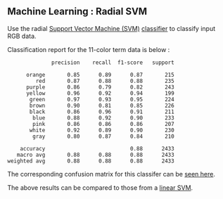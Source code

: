 
## Machine Learning : Radial SVM

Use the radial [Support Vector Machine (SVM)](https://scikit-learn.org/stable/modules/svm.html) [classifier](https://scikit-learn.org/stable/auto_examples/svm/plot_rbf_parameters.html) to classify input RGB data.

Classification report for the 11-color term data is below :

```
              precision    recall  f1-score   support

      orange       0.85      0.89      0.87       215
         red       0.87      0.88      0.88       235
      purple       0.86      0.79      0.82       243
      yellow       0.96      0.92      0.94       199
       green       0.97      0.93      0.95       224
       brown       0.90      0.81      0.85       226
       black       0.86      0.96      0.91       211
        blue       0.88      0.92      0.90       233
        pink       0.86      0.86      0.86       207
       white       0.92      0.89      0.90       230
        gray       0.80      0.87      0.84       210

    accuracy                           0.88      2433
   macro avg       0.88      0.88      0.88      2433
weighted avg       0.88      0.88      0.88      2433
```

The corresponding confusion matrix for this classifer can be [seen here](https://github.com/NMoroney/MachineLearningColor/tree/main/src/mlc_confusion_matrix).

The above results can be compared to those from a [linear SVM](/src/mlc_linear_svm/).
